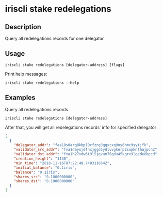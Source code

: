 # iriscli stake redelegations

## Description

Query all redelegations records for one delegator

## Usage

```
iriscli stake redelegations [delegator-address] [flags]
```
Print help messages:
```
iriscli stake redelegations --help
```

## Examples

Query all redelegations records
```
iriscli stake redelegations [delegator-address]
```

After that, you will get all redelegations records' info for specified delegator

```json
[
  {
    "delegator_addr": "faa10s0arq9khpl0cfzng3qgxcxq0ny6hmc9sytjfk",
    "validator_src_addr": "fva1dayujdfnxjggd5ydlvvgkerp2supknthajpch2",
    "validator_dst_addr": "fva1h27xdw6t9l5jgvun76qdu45kgrx9lqede8hpcd",
    "creation_height": "1130",
    "min_time": "2018-11-16T07:22:48.740311064Z",
    "initial_balance": "0.1iris",
    "balance": "0.1iris",
    "shares_src": "0.1000000000",
    "shares_dst": "0.1000000000"
  }
]
```
